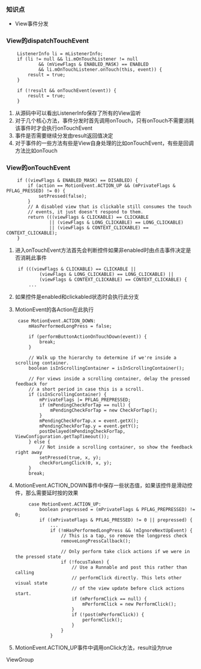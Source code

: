 ### 知识点

- View事件分发

### View的dispatchTouchEvent

        ListenerInfo li = mListenerInfo;
        if (li != null && li.mOnTouchListener != null
                && (mViewFlags & ENABLED_MASK) == ENABLED
                && li.mOnTouchListener.onTouch(this, event)) {
            result = true;
        }

        if (!result && onTouchEvent(event)) {
            result = true;
        }

1. 从源码中可以看出ListenerInfo保存了所有的View监听  
2. 对于几个核心方法，事件分发时首先调用onTouch，只有onTouch不需要消耗该事件时才会执行onTouchEvent  
3. 事件是否需要继续分发由result返回值决定  
4. 对于事件的一些方法有些是View自身处理的比如onTouchEvent，有些是回调方法比如onTouch  

### View的onTouchEvent 

        if ((viewFlags & ENABLED_MASK) == DISABLED) {
            if (action == MotionEvent.ACTION_UP && (mPrivateFlags & PFLAG_PRESSED) != 0) {
                setPressed(false);
            }
            // A disabled view that is clickable still consumes the touch
            // events, it just doesn't respond to them.
            return (((viewFlags & CLICKABLE) == CLICKABLE
                    || (viewFlags & LONG_CLICKABLE) == LONG_CLICKABLE)
                    || (viewFlags & CONTEXT_CLICKABLE) == CONTEXT_CLICKABLE);
        }

1. 进入onTouchEvent方法首先会判断控件如果非enabled时由点击事件决定是否消耗此事件  

        if (((viewFlags & CLICKABLE) == CLICKABLE ||
                (viewFlags & LONG_CLICKABLE) == LONG_CLICKABLE) ||
                (viewFlags & CONTEXT_CLICKABLE) == CONTEXT_CLICKABLE) {
            ...

1. 如果控件是enabled和clickabled状态时会执行此分支             
2. MotionEvent的各Action在此执行  

        case MotionEvent.ACTION_DOWN:
            mHasPerformedLongPress = false;

            if (performButtonActionOnTouchDown(event)) {
                break;
            }

            // Walk up the hierarchy to determine if we're inside a scrolling container.
            boolean isInScrollingContainer = isInScrollingContainer();

            // For views inside a scrolling container, delay the pressed feedback for
            // a short period in case this is a scroll.
            if (isInScrollingContainer) {
                mPrivateFlags |= PFLAG_PREPRESSED;
                if (mPendingCheckForTap == null) {
                    mPendingCheckForTap = new CheckForTap();
                }
                mPendingCheckForTap.x = event.getX();
                mPendingCheckForTap.y = event.getY();
                postDelayed(mPendingCheckForTap, ViewConfiguration.getTapTimeout());
            } else {
                // Not inside a scrolling container, so show the feedback right away
                setPressed(true, x, y);
                checkForLongClick(0, x, y);
            }
            break;            

1. MotionEvent.ACTION_DOWN事件中保存一些状态值，如果该控件是滑动控件，那么需要延时按的效果  

            case MotionEvent.ACTION_UP:
                boolean prepressed = (mPrivateFlags & PFLAG_PREPRESSED) != 0;
                if ((mPrivateFlags & PFLAG_PRESSED) != 0 || prepressed) {
                    ...
                    if (!mHasPerformedLongPress && !mIgnoreNextUpEvent) {
                        // This is a tap, so remove the longpress check
                        removeLongPressCallback();

                        // Only perform take click actions if we were in the pressed state
                        if (!focusTaken) {
                            // Use a Runnable and post this rather than calling
                            // performClick directly. This lets other visual state
                            // of the view update before click actions start.
                            if (mPerformClick == null) {
                                mPerformClick = new PerformClick();
                            }
                            if (!post(mPerformClick)) {
                                performClick();
                            }
                        }
                    }            

1. MotionEvent.ACTION_UP事件中调用onClick方法，result设为true  

ViewGroup                     